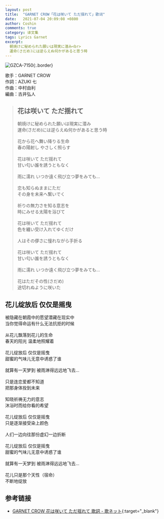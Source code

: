 ```yaml
---
layout: post
title:  "GARNET CROW「花は咲いて ただ揺れて」歌词"
date:   2021-07-04 20:09:08 +0800
author: Coshin
comments: true
category: 译文集
tags: Lyrics Garnet
excerpt:
  朝焼けに秘められた願いは現実に潜み<br>
  運命(さだめ)には逆らえぬ何かがあると思う時
---
```

![GZCA-7150](https://is2-ssl.mzstatic.com/image/thumb/Music115/v4/97/4a/1a/974a1a6c-5c28-5b9d-2f78-47ba79eee0de/source/600x600bb.jpg){:.border}

歌手：GARNET CROW<br>
作詞：AZUKI 七<br>
作曲：中村由利<br>
編曲：古井弘人

<blockquote class="original">
  <h2>花は咲いて ただ揺れて</h2>
  <p>
    朝焼けに秘められた願いは現実に潜み<br>
    運命(さだめ)には逆らえぬ何かがあると思う時<br>
    <br>
    花から花へ舞い降りる生命<br>
    春の陽射し やさしく照らす<br>
    <br>
    花は咲いて ただ揺れて<br>
    甘い匂い誰を誘うともなく<br>
    <br>
    雨に濡れ いつか遠く飛び立つ夢をみても…<br>
    <br>
    恋も知らぬままにただ<br>
    その身を未来へ繋いでく<br>
    <br>
    祈りの無力さを知る意志を<br>
    時にみせる太陽を浴びて<br>
    <br>
    花は咲いて ただ揺れて<br>
    色を纏い受け入れてゆくだけ<br>
    <br>
    人はその儚さに憧れながら手折る<br>
    <br>
    花は咲いて ただ揺れて<br>
    甘い匂い誰を誘うともなく<br>
    <br>
    雨に濡れ いつか遠く飛び立つ夢をみても…<br>
    <br>
    花はただその性(さだめ)<br>
    途切れぬように咲いた
  </p>
</blockquote>

<div class="translation">
  <h2>花儿绽放后 仅仅是摇曳</h2>
  <p>
    被隐藏在朝霞中的愿望潜藏在现实中<br>
    当你觉得命运有什么无法抗拒的时候<br>
    <br>
    从花儿飘落到花儿的生命<br>
    春天的阳光 温柔地照耀着<br>
    <br>
    花儿绽放后 仅仅是摇曳<br>
    甜蜜的气味儿无意中诱惑了谁<br>
    <br>
    就算有一天梦到 被雨淋得远远地飞去…<br>
    <br>
    只是连恋爱都不知道<br>
    把那身体拴到未来<br>
    <br>
    知晓祈祷无力的意志<br>
    沐浴时而给你看的希望<br>
    <br>
    花儿绽放后 仅仅是摇曳<br>
    只是逐渐接受染上颜色<br>
    <br>
    人们一边向往那份虚幻一边折断<br>
    <br>
    花儿绽放后 仅仅是摇曳<br>
    甜蜜的气味儿无意中诱惑了谁<br>
    <br>
    就算有一天梦到 被雨淋得远远地飞去…<br>
    <br>
    花儿只是那个天性（宿命）<br>
    不断地绽放
  </p>
</div>

## 参考链接

* [GARNET CROW 花は咲いて ただ揺れて 歌詞 - 歌ネット](https://www.uta-net.com/song/83261/){:target="_blank"}
